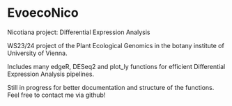 # EvoecoNico
Nicotiana project: Differential Expression Analysis 

WS23/24 project of the Plant Ecological Genomics in the botany institute of University of Vienna.

Includes many edgeR, DESeq2 and plot_ly functions for efficient Differential Expression Analysis pipelines.

Still in progress for better documentation and structure of the functions.
Feel free to contact me via github!
